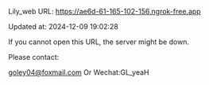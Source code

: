 Lily_web URL: https://ae6d-61-165-102-156.ngrok-free.app

Updated at: 2024-12-09 19:02:28

If you cannot open this URL, the server might be down.

Please contact: 

goley04@foxmail.com Or Wechat:GL_yeaH